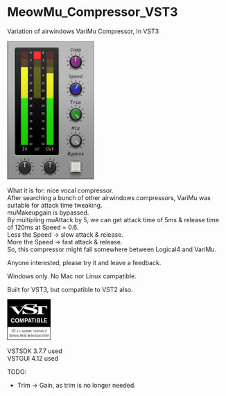 # MeowMu_Compressor_VST3
Variation of airwindows VariMu Compressor, In VST3  

<img src="screenshot.png"  width="200"/>

What it is for: nice vocal compressor.  
After searching a bunch of other airwindows compressors, VariMu was suitable for attack time tweaking.  
muMakeupgain is bypassed.  
By multipling muAttack by 5, we can get attack time of 5ms & release time of 120ms at Speed = 0.6.  
Less the Speed -> slow attack & release.  
More the Speed -> fast attack & release.  
So, this compressor might fall somewhere between Logical4 and VariMu.  

Anyone interested, please try it and leave a feedback.  

Windows only. No Mac nor Linux campatible.  

Built for VST3, but compatible to VST2 also.

<img src="VST_Compatible_Logo_Steinberg_with_TM.png"  width="100"/>


VSTSDK 3.7.7 used  
VSTGUI 4.12 used  

TODO:
  * Trim -> Gain, as trim is no longer needed.  